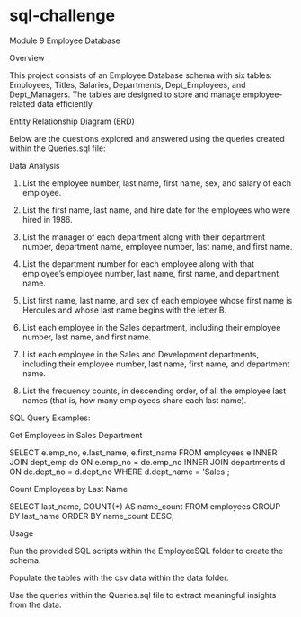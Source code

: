 # sql-challenge
Module 9
Employee Database 

Overview

This project consists of an Employee Database schema with six tables: Employees, Titles, Salaries, Departments, Dept_Employees, and Dept_Managers. The tables are designed to store and manage employee-related data efficiently.

Entity Relationship Diagram (ERD)

Below are the questions explored and answered using the queries created within the Queries.sql file:


Data Analysis

1. List the employee number, last name, first name, sex, and salary of each employee.

2. List the first name, last name, and hire date for the employees who were hired in 1986.

3. List the manager of each department along with their department number, department name, employee number, last name, and first name.

4. List the department number for each employee along with that employee’s employee number, last name, first name, and department name.

5. List first name, last name, and sex of each employee whose first name is Hercules and whose last name begins with the letter B.

6. List each employee in the Sales department, including their employee number, last name, and first name.

7. List each employee in the Sales and Development departments, including their employee number, last name, first name, and department name.

8. List the frequency counts, in descending order, of all the employee last names (that is, how many employees share each last name).

SQL Query Examples:

Get Employees in Sales Department

SELECT e.emp_no, e.last_name, e.first_name
FROM employees e
INNER JOIN dept_emp de 
ON e.emp_no = de.emp_no
INNER JOIN departments d 
ON de.dept_no = d.dept_no
WHERE d.dept_name = 'Sales';

Count Employees by Last Name

SELECT last_name, COUNT(*) AS name_count
FROM employees
GROUP BY last_name
ORDER BY name_count DESC;

Usage

Run the provided SQL scripts within the EmployeeSQL  folder to create the schema.

Populate the tables with the csv data within the data folder.

Use the queries within the Queries.sql file to extract meaningful insights from the data.
